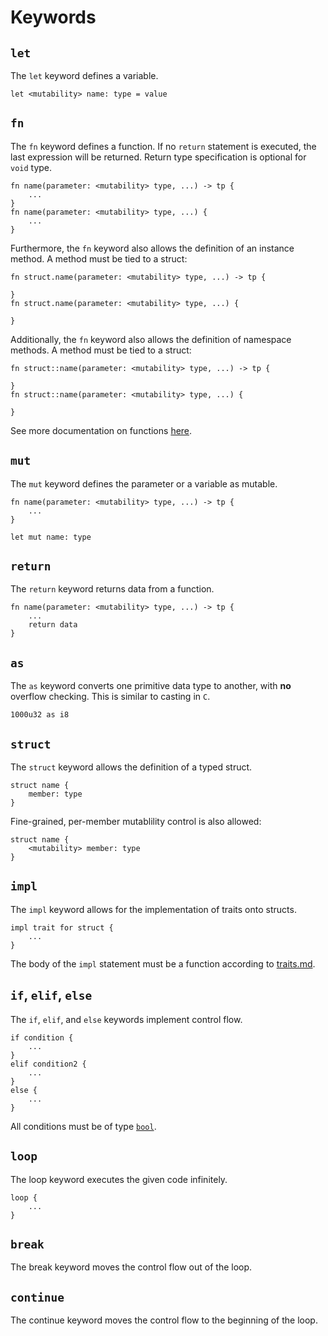 # Keywords

## ```let```
The ```let``` keyword defines a variable.

```
let <mutability> name: type = value
```


## ```fn```
The ```fn``` keyword defines a function. If no ```return``` statement is executed, the last expression will be returned. Return type specification is optional for ```void``` type.

```
fn name(parameter: <mutability> type, ...) -> tp {
    ...
}
fn name(parameter: <mutability> type, ...) {
    ...
}
```

Furthermore, the ```fn``` keyword also allows the definition of an instance method. A method must be tied to a struct: 

```
fn struct.name(parameter: <mutability> type, ...) -> tp {

}
fn struct.name(parameter: <mutability> type, ...) {

}
```

Additionally, the ```fn``` keyword also allows the definition of namespace methods. A method must be tied to a struct: 

```
fn struct::name(parameter: <mutability> type, ...) -> tp {

}
fn struct::name(parameter: <mutability> type, ...) {

}
```

See more documentation on functions [here](functions.md).


## ```mut```
The ```mut``` keyword defines the parameter or a variable as mutable.

```
fn name(parameter: <mutability> type, ...) -> tp {
    ...
}

let mut name: type
```

## ```return```
The ```return``` keyword returns data from a function.

```
fn name(parameter: <mutability> type, ...) -> tp {
    ...
    return data
}
```

## ```as```
The ```as``` keyword converts one primitive data type to another, with **no** overflow checking. This is similar to casting in ```C```.

```
1000u32 as i8
```

## ```struct```
The ```struct``` keyword allows the definition of a typed struct.

```
struct name {
    member: type
}
```

Fine-grained, per-member mutablility control is also allowed:

```
struct name {
    <mutability> member: type
}
```

## ```impl```
The ```impl``` keyword allows for the implementation of traits onto structs.

```
impl trait for struct {
    ...
}
```

The body of the ```impl``` statement must be a function according to [traits.md](traits.md).

## ```if```, ```elif```, ```else```
The ```if```, ```elif```, and ```else``` keywords implement control flow.

```
if condition {
    ...
}
elif condition2 {
    ...
}
else {
    ...
}
```

All conditions must be of type [```bool```](types.md#bool).

## ```loop```
The loop keyword executes the given code infinitely.

```
loop {
    ...
}
```

## ```break```
The break keyword moves the control flow out of the loop.

## ```continue```
The continue keyword moves the control flow to the beginning of the loop.
